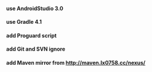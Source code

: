 #### use AndroidStudio 3.0

#### use Gradle 4.1

#### add Proguard script

#### add Git and SVN ignore

#### add Maven mirror from <http://maven.lx0758.cc/nexus/>